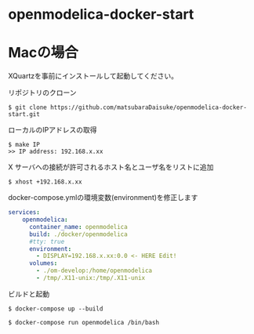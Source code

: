 # openmodelica-docker-start

# Macの場合

XQuartzを事前にインストールして起動してください。

リポジトリのクローン

``` terminal
$ git clone https://github.com/matsubaraDaisuke/openmodelica-docker-start.git
```

ローカルのIPアドレスの取得

``` terminal
$ make IP
>> IP address: 192.168.x.xx
```

X サーバへの接続が許可されるホスト名とユーザ名をリストに追加

``` terminal
$ xhost +192.168.x.xx
```

docker-compose.ymlの環境変数(environment)を修正します

``` docker-compose.yml
services:
    openmodelica:
      container_name: openmodelica
      build: ./docker/openmodelica
      #tty: true
      environment:
        - DISPLAY=192.168.x.xx:0.0 <- HERE Edit! 
      volumes:
        - ./om-develop:/home/openmodelica
        - /tmp/.X11-unix:/tmp/.X11-unix 
```

ビルドと起動

``` terminal
$ docker-compose up --build
```

``` terminal
$ docker-compose run openmodelica /bin/bash
```
